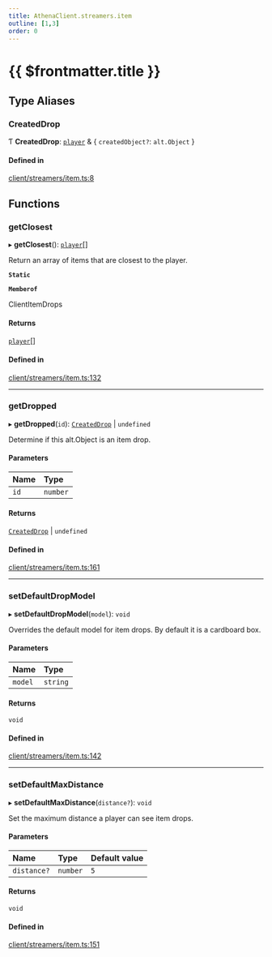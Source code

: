 ```yaml
---
title: AthenaClient.streamers.item
outline: [1,3]
order: 0
---
```


# {{ $frontmatter.title }}


## Type Aliases

### CreatedDrop

Ƭ **CreatedDrop**: [`player`](server_config.md#player) & { `createdObject?`: `alt.Object`  }

#### Defined in

[client/streamers/item.ts:8](https://github.com/Stuyk/altv-athena/blob/9c488f0/src/core/client/streamers/item.ts#L8)

## Functions

### getClosest

▸ **getClosest**(): [`player`](server_config.md#player)[]

Return an array of items that are closest to the player.

**`Static`**

**`Memberof`**

ClientItemDrops

#### Returns

[`player`](server_config.md#player)[]

#### Defined in

[client/streamers/item.ts:132](https://github.com/Stuyk/altv-athena/blob/9c488f0/src/core/client/streamers/item.ts#L132)

___

### getDropped

▸ **getDropped**(`id`): [`CreatedDrop`](client_streamers_item.md#CreatedDrop) \| `undefined`

Determine if this alt.Object is an item drop.

#### Parameters

| Name | Type |
| :------ | :------ |
| `id` | `number` |

#### Returns

[`CreatedDrop`](client_streamers_item.md#CreatedDrop) \| `undefined`

#### Defined in

[client/streamers/item.ts:161](https://github.com/Stuyk/altv-athena/blob/9c488f0/src/core/client/streamers/item.ts#L161)

___

### setDefaultDropModel

▸ **setDefaultDropModel**(`model`): `void`

Overrides the default model for item drops.
By default it is a cardboard box.

#### Parameters

| Name | Type |
| :------ | :------ |
| `model` | `string` |

#### Returns

`void`

#### Defined in

[client/streamers/item.ts:142](https://github.com/Stuyk/altv-athena/blob/9c488f0/src/core/client/streamers/item.ts#L142)

___

### setDefaultMaxDistance

▸ **setDefaultMaxDistance**(`distance?`): `void`

Set the maximum distance a player can see item drops.

#### Parameters

| Name | Type | Default value |
| :------ | :------ | :------ |
| `distance?` | `number` | `5` |

#### Returns

`void`

#### Defined in

[client/streamers/item.ts:151](https://github.com/Stuyk/altv-athena/blob/9c488f0/src/core/client/streamers/item.ts#L151)
